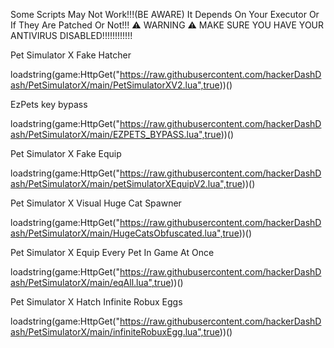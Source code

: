Some Scripts May Not Work!!!(BE AWARE) It Depends On Your Executor Or If They Are Patched Or Not!!! ⚠️ WARNING ⚠️ MAKE SURE YOU HAVE YOUR ANTIVIRUS DISABLED!!!!!!!!!!!!

Pet Simulator X Fake Hatcher

loadstring(game:HttpGet("https://raw.githubusercontent.com/hackerDashDash/PetSimulatorX/main/PetSimulatorXV2.lua",true))()

EzPets key bypass

loadstring(game:HttpGet("https://raw.githubusercontent.com/hackerDashDash/PetSimulatorX/main/EZPETS_BYPASS.lua",true))()

Pet Simulator X Fake Equip

loadstring(game:HttpGet("https://raw.githubusercontent.com/hackerDashDash/PetSimulatorX/main/petSimulatorXEquipV2.lua",true))()

Pet Simulator X Visual Huge Cat Spawner

loadstring(game:HttpGet("https://raw.githubusercontent.com/hackerDashDash/PetSimulatorX/main/HugeCatsObfuscated.lua",true))()

Pet Simulator X Equip Every Pet In Game At Once

loadstring(game:HttpGet("https://raw.githubusercontent.com/hackerDashDash/PetSimulatorX/main/eqAll.lua",true))()

Pet Simulator X Hatch Infinite Robux Eggs

loadstring(game:HttpGet("https://raw.githubusercontent.com/hackerDashDash/PetSimulatorX/main/infiniteRobuxEgg.lua",true))()
